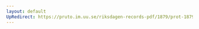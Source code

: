 ```yaml
---
layout: default
UpRedirect: https://pruto.im.uu.se/riksdagen-records-pdf/1879/prot-1879--fk--012/prot-1879--fk--012_018.pdf
---
```

